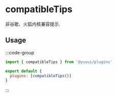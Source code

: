 # compatibleTips

非谷歌、火狐内核兼容提示.

## Usage

:::code-group

```js [vite.config.js]
import { compatibleTips } from '@yusui/plugins'

export default {
  plugins: [compatibleTips()]
}
```

:::
